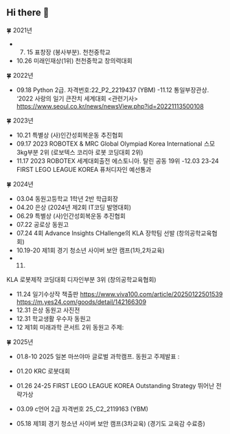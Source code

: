 ## Hi there 👋


🍀 2021년
- 07. 15
표창장 (봉사부분). 천천중학교
- 10.26
미래인재상(1위) 천천중학교 창의력대회


🍀 2022년
- 09.18
Python 2급. 자격번호:22_P2_2219437 (YBM) 
-11.12
통일부장관상.  ‘2022 사랑의 일기 큰잔치 세계대회
<관련기사>
https://www.seoul.co.kr/news/newsView.php?id=20221113500108


🍀 2023년
- 10.21
특별상 (사)인간성회복운동 추진협회
- 09.17
2023 ROBOTEX & MRC Global Olympiad Korea International 스모 3kg부분 2위
(로보텍스 코리아 로봇 코딩대회 2위)
- 11.17
2023 ROBOTEX 세계대회출전 에스토니아. 탈린 
공동 19위
-12.03
23-24 FIRST LEGO LEAGUE KOREA
퓨처디자인 예선통과


🍀 2024년
- 03.04
동원고등학교 1학년 2반 학급회장
- 04.20
은상  (2024년 제2회 IT코딩 발명대회)
- 06.29
특별상 (사)인간성회복운동 추진협회
- 07.22
공로상 동원고
- 07.24
4회 Advance Insights CHallenge의 KLA 장학팀 선발 (창의공학교육협회)
- 10.19-20
제1회 경기 청소년 사이버 보안 캠프(1차,2차교육)
- 11.
KLA 로봇제작 코딩대회 디자인부분 3위 
(창의공학교육협회)
- 11.24 일기수상작 책출판
https://www.viva100.com/article/20250122501539
https://m.yes24.com/goods/detail/142166309
- 12.31
은상 동원고 사진전
- 12.31
학교생활 우수자 동원고
- 12
제1회 미래과학 콘서트 2위 동원고
주제:


🍀 2025년
- 01.8-10
2025 일본 마쓰야마 글로벌 과학캠프. 동원고
주제발표 : 
- 01.20
KRC 로봇대회
- 01.26 
24-25 FIRST LEGO LEAGUE KOREA
Outstanding Strategy 뛰어난 전략가상
- 03.09 
c언어 2급 자격번호 25_C2_2119163 (YBM)

- 05.18
제1회 경기 청소년 사이버 보안 캠프(3차교육)
(경기도 교육감 수료증)
<!--
